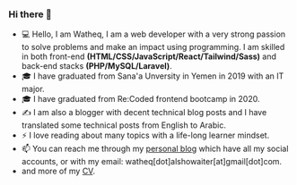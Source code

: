 ### Hi there 👋

- 💻 Hello, I am Watheq, I am a web developer with a very strong passion to solve problems and make an impact using programming. I am skilled in both front-end **(HTML/CSS/JavaScript/React/Tailwind/Sass)** and back-end stacks **(PHP/MySQL/Laravel)**. 
- 🎓 I have graduated from Sana'a Unversity in Yemen in 2019 with an IT major.
- 🎓 I have graduated from Re:Coded frontend bootcamp in 2020.
- ✍️ I am also a blogger with decent technical blog posts and I have translated some technical posts from English to Arabic.
- ⚡ I love reading about many topics with a life-long learner mindset.
- 📫 You can reach me through my [personal blog](http://watheq.xyz/) which have all my social accounts, or with my email: watheq[dot]alshowaiter[at]gmail[dot]com.
- and more of my [CV](https://drive.google.com/file/d/1Y3GC47MzuMFwrtWVMn-M2ZFlX09923S-/view?usp=sharing).
<!--
**WatheqAlshowaiter/WatheqAlshowaiter** is a ✨ _special_ ✨ repository because its `README.md` (this file) appears on your GitHub profile.

Here are some ideas to get you started:

- 🔭 I’m currently working on ...
- 🌱 I’m currently learning ...
- 👯 I’m looking to collaborate on ...
- 🤔 I’m looking for help with ...
- 💬 Ask me about ...
- 📫 How to reach me: ...
- 😄 Pronouns: ...
- ⚡ Fun fact: ...
-->
